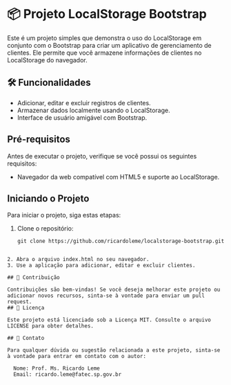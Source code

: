 # 📦 Projeto LocalStorage Bootstrap

Este é um projeto simples que demonstra o uso do LocalStorage em conjunto com o Bootstrap para criar um aplicativo de gerenciamento de clientes. Ele permite que você armazene informações de clientes no LocalStorage do navegador.

## 🛠️ Funcionalidades

- Adicionar, editar e excluir registros de clientes.
- Armazenar dados localmente usando o LocalStorage.
- Interface de usuário amigável com Bootstrap.

## Pré-requisitos

Antes de executar o projeto, verifique se você possui os seguintes requisitos:

- Navegador da web compatível com HTML5 e suporte ao LocalStorage.

## Iniciando o Projeto

Para iniciar o projeto, siga estas etapas:

1. Clone o repositório:

   ```shell
   git clone https://github.com/ricardoleme/localstorage-bootstrap.git
  ```
   
2. Abra o arquivo index.html no seu navegador.
3. Use a aplicação para adicionar, editar e excluir clientes.

## 🤝 Contribuição

Contribuições são bem-vindas! Se você deseja melhorar este projeto ou adicionar novos recursos, sinta-se à vontade para enviar um pull request.
## 📜 Licença

Este projeto está licenciado sob a Licença MIT. Consulte o arquivo LICENSE para obter detalhes.

## 📧 Contato

Para qualquer dúvida ou sugestão relacionada a este projeto, sinta-se à vontade para entrar em contato com o autor:

    Nome: Prof. Ms. Ricardo Leme
    Email: ricardo.leme@fatec.sp.gov.br